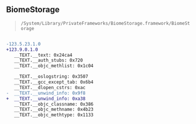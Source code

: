 ## BiomeStorage

> `/System/Library/PrivateFrameworks/BiomeStorage.framework/BiomeStorage`

```diff

-123.5.23.1.0
+123.9.0.1.0
   __TEXT.__text: 0x24ca4
   __TEXT.__auth_stubs: 0x720
   __TEXT.__objc_methlist: 0x1c04

   __TEXT.__oslogstring: 0x3507
   __TEXT.__gcc_except_tab: 0x6b4
   __TEXT.__dlopen_cstrs: 0xac
-  __TEXT.__unwind_info: 0x9f8
+  __TEXT.__unwind_info: 0xa38
   __TEXT.__objc_classname: 0x386
   __TEXT.__objc_methname: 0x4b23
   __TEXT.__objc_methtype: 0x1133

```
